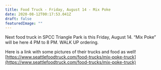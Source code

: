 ```yaml
---
title: Food Truck - Friday, August 14 - Mix Poke
date: 2020-08-12T00:17:53.041Z
draft: false
featuredImage: ""
---
```

Next food truck in SPCC Triangle Park is this Friday, August 14. “Mix Poke” will be here 4 PM to 8 PM. WALK UP ordering. 

Here is a link with some pictures of their trucks and food as well! [https://www.seattlefoodtruck.​com/food-trucks/mix-poke-truck](https://www.seattlefoodtruck.com/food-trucks/mix-poke-truck)